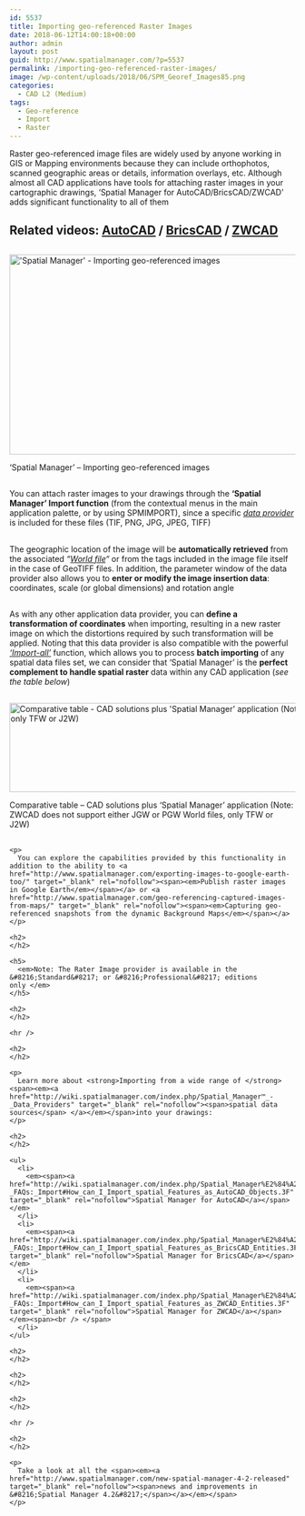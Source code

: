 ```yaml
---
id: 5537
title: Importing geo-referenced Raster Images
date: 2018-06-12T14:00:18+00:00
author: admin
layout: post
guid: http://www.spatialmanager.com/?p=5537
permalink: /importing-geo-referenced-raster-images/
image: /wp-content/uploads/2018/06/SPM_Georef_Images85.png
categories:
  - CAD L2 (Medium)
tags:
  - Geo-reference
  - Import
  - Raster
---
```

<p>
  Raster geo-referenced image files are widely used by anyone working in GIS or Mapping environments because they can include orthophotos, scanned geographic areas or details, information overlays, etc. Although almost all CAD applications have tools for attaching raster images in your cartographic drawings, &#8216;Spatial Manager for AutoCAD/BricsCAD/ZWCAD&#8217; adds significant functionality to all of them
</p>

<p>
  <!--more-->
</p>

<h2>
  Related videos: <span><a href="https://youtu.be/EVMsGN0nHLI?rel=0" target="_blank" rel="nofollow"><span>AutoCAD</span></a> </span>/ <span><a href="https://youtu.be/EUy0qEBQxVw?rel=0" target="_blank" rel="nofollow"><span>BricsCAD</span></a> </span>/ <span><a href="https://youtu.be/2nmSmiCz2pw?rel=0" target="_blank" rel="nofollow"><span>ZWCAD</span></a></span>
</h2>

<h2>
</h2>

<div>
  <a href="http://www.spatialmanager.com/wp-content/uploads/2018/06/Georef-Images_SPM.png" target="_blank" rel="nofollow"><img src="http://www.spatialmanager.com/wp-content/uploads/2018/06/Georef-Images_SPM-1024x576.png" alt="'Spatial Manager' - Importing geo-referenced images" width="625" height="352" srcset="http://www.spatialmanager.com/wp-content/uploads/2018/06/Georef-Images_SPM-1024x576.png 1024w, http://www.spatialmanager.com/wp-content/uploads/2018/06/Georef-Images_SPM-300x169.png 300w, http://www.spatialmanager.com/wp-content/uploads/2018/06/Georef-Images_SPM-768x432.png 768w, http://www.spatialmanager.com/wp-content/uploads/2018/06/Georef-Images_SPM-624x351.png 624w, http://www.spatialmanager.com/wp-content/uploads/2018/06/Georef-Images_SPM.png 1280w" sizes="(max-width: 625px) 100vw, 625px" /></a>
  
  <p>
    &#8216;Spatial Manager&#8217; &#8211; Importing geo-referenced images
  </p>
</div>

<h2>
</h2>

<p>
  You can attach raster images to your drawings through the <strong>&#8216;Spatial Manager&#8217; Import function</strong> (from the contextual menus in the main application palette, or by using SPMIMPORT), since a specific <span><em><a href="http://wiki.spatialmanager.com/index.php/Spatial_Manager™_-_Data_Providers" target="_blank" rel="nofollow">data provider</a></em></span> is included for these files (TIF, PNG, JPG, JPEG, TIFF)
</p>

<h2>
</h2>

<p>
  The geographic location of the image will be <strong>automatically retrieved</strong> from the associated <span><em><span>&#8220;<a href="https://en.wikipedia.org/wiki/World_file" target="_blank" rel="nofollow">World file</a>&#8220;</span></em></span> or from the tags included in the image file itself in the case of GeoTIFF files. In addition, the parameter window of the data provider also allows you to <strong>enter or modify the image insertion data</strong>: coordinates, scale (or global dimensions) and rotation angle
</p>

<h2>
</h2>

<p>
  As with any other application data provider, you can <strong>define a transformation of coordinates</strong> when importing, resulting in a new raster image on which the distortions required by such transformation will be applied. Noting that this data provider is also compatible with the powerful <a href="http://www.spatialmanager.com/import-all-function-enhancements/" target="_blank" rel="nofollow"><span><em><span>&#8216;Import-all&#8217;</span></em></span></a> function, which allows you to process <strong>batch importing</strong> of any spatial data files set, we can consider that &#8216;Spatial Manager&#8217; is the <strong>perfect complement to handle spatial raster</strong> data within any CAD application (<em>see the table below</em>)
</p>

<h2>
</h2>

<div>
  <a href="http://www.spatialmanager.com/wp-content/uploads/2018/06/Comparative-table-SPM-vs-CAD-2-1.png" target="_blank" rel="nofollow"><img src="http://www.spatialmanager.com/wp-content/uploads/2018/06/Comparative-table-SPM-vs-CAD-2-1.png" alt="Comparative table - CAD solutions plus 'Spatial Manager' application (Note: ZWCAD does not support either JGW or PGW World files, only TFW or J2W)" width="929" height="157" srcset="http://www.spatialmanager.com/wp-content/uploads/2018/06/Comparative-table-SPM-vs-CAD-2-1.png 929w, http://www.spatialmanager.com/wp-content/uploads/2018/06/Comparative-table-SPM-vs-CAD-2-1-300x51.png 300w, http://www.spatialmanager.com/wp-content/uploads/2018/06/Comparative-table-SPM-vs-CAD-2-1-768x130.png 768w, http://www.spatialmanager.com/wp-content/uploads/2018/06/Comparative-table-SPM-vs-CAD-2-1-624x105.png 624w" sizes="(max-width: 929px) 100vw, 929px" /></a>
  
  <p>
    Comparative table &#8211; CAD solutions plus &#8216;Spatial Manager&#8217; application (Note: ZWCAD does not support either JGW or PGW World files, only TFW or J2W)
  </p>
</div>

<p>
  <div>
    <h2>
    </h2>
    
    <p>
      You can explore the capabilities provided by this functionality in addition to the ability to <a href="http://www.spatialmanager.com/exporting-images-to-google-earth-too/" target="_blank" rel="nofollow"><span><em>Publish raster images in Google Earth</em></span></a> or <a href="http://www.spatialmanager.com/geo-referencing-captured-images-from-maps/" target="_blank" rel="nofollow"><span><em>Capturing geo-referenced snapshots from the dynamic Background Maps</em></span></a>
    </p>
    
    <h2>
    </h2>
    
    <h5>
      <em>Note: The Rater Image provider is available in the &#8216;Standard&#8217; or &#8216;Professional&#8217; editions only </em>
    </h5>
    
    <h2>
    </h2>
    
    <hr />
    
    <h2>
    </h2>
    
    <p>
      Learn more about <strong>Importing from a wide range of </strong><span><em><a href="http://wiki.spatialmanager.com/index.php/Spatial_Manager™_-_Data_Providers" target="_blank" rel="nofollow"><span>spatial data sources</span> </a></em></span>into your drawings:
    </p>
    
    <h2>
    </h2>
    
    <ul>
      <li>
        <em><span><a href="http://wiki.spatialmanager.com/index.php/Spatial_Manager%E2%84%A2_for_AutoCAD_-_FAQs:_Import#How_can_I_Import_spatial_Features_as_AutoCAD_Objects.3F" target="_blank" rel="nofollow">Spatial Manager for AutoCAD</a></span></em>
      </li>
      <li>
        <em><span><a href="http://wiki.spatialmanager.com/index.php/Spatial_Manager%E2%84%A2_for_BricsCAD_-_FAQs:_Import#How_can_I_Import_spatial_Features_as_BricsCAD_Entities.3F" target="_blank" rel="nofollow">Spatial Manager for BricsCAD</a></span></em>
      </li>
      <li>
        <em><span><a href="http://wiki.spatialmanager.com/index.php/Spatial_Manager%E2%84%A2_for_ZWCAD_-_FAQs:_Import#How_can_I_Import_spatial_Features_as_ZWCAD_Entities.3F" target="_blank" rel="nofollow">Spatial Manager for ZWCAD</a></span></em><span><br /> </span>
      </li>
    </ul>
    
    <h2>
    </h2>
    
    <h2>
    </h2>
    
    <h2>
    </h2>
    
    <hr />
    
    <h2>
    </h2>
    
    <p>
      Take a look at all the <span><em><a href="http://www.spatialmanager.com/new-spatial-manager-4-2-released" target="_blank" rel="nofollow"><span>news and improvements in &#8216;Spatial Manager 4.2&#8217;</span></a></em></span>
    </p>
  </div>
